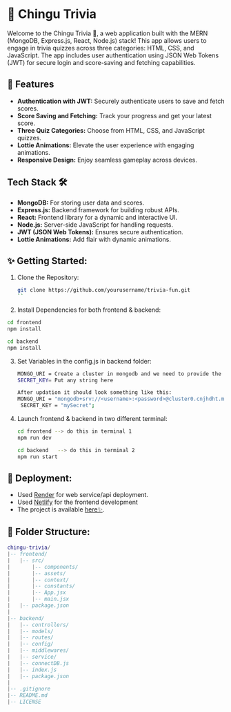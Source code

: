 # 🌻 Chingu Trivia 
Welcome to the Chingu Trivia 🚀, a web application built with the MERN (MongoDB, Express.js, React, Node.js) stack! This app allows users to engage in trivia quizzes across three categories: HTML, CSS, and JavaScript. The app includes user authentication using JSON Web Tokens (JWT) for secure login and score-saving and fetching capabilities.

## 🚀 Features
*   **Authentication with JWT:** Securely authenticate users to save and fetch scores.
*   **Score Saving and Fetching:** Track your progress and get your latest score.   
*   **Three Quiz Categories:** Choose from HTML, CSS, and JavaScript quizzes.    
*   **Lottie Animations:** Elevate the user experience with engaging animations.  
*   **Responsive Design:** Enjoy seamless gameplay across devices.

## Tech Stack 🛠️

*   **MongoDB:** For storing user data and scores.
*   **Express.js:** Backend framework for building robust APIs.   
*   **React:** Frontend library for a dynamic and interactive UI.    
*   **Node.js:** Server-side JavaScript for handling requests.   
*   **JWT (JSON Web Tokens):** Ensures secure authentication.   
*   **Lottie Animations:** Add flair with dynamic animations.


## ✨ Getting Started:
1. Clone the Repository:
   ```bash
   git clone https://github.com/yourusername/trivia-fun.git
   ``
2. Install Dependencies for both frontend & backend:
  ```bash
cd frontend
npm install

cd backend
npm install
```
3. Set Variables in the config.js in backend folder:
   ```bash
   MONGO_URI = Create a cluster in mongodb and we need to provide the url here
   SECRET_KEY= Put any string here

   After updation it should look something like this:
   MONGO_URI = "mongodb+srv://<username>:<password>@cluster0.cnjhdht.mongodb.net/chinguusers";
    SECRET_KEY = "mySecret";
   ```
4. Launch frontend & backend in two different terminal:
   ```bash
   cd frontend --> do this in terminal 1
   npm run dev

   cd backend   --> do this in terminal 2
   npm run start
   ```
   



## 🌻 Deployment:
* Used [Render](https://dashboard.render.com/) for web service/api deployment.
* Used [Netlify](https://app.netlify.com/) for the frontend development
* The project is available [here✨](https://chingu-tect-trivia.netlify.app/).

## 📝 Folder Structure:
```lua
chingu-trivia/
|-- frontend/
|   |-- src/
|       |-- components/
|       |-- assets/
|       |-- context/
|       |-- constants/
|       |-- App.jsx
|       |-- main.jsx
|   |-- package.json
|
|-- backend/
|   |-- controllers/
|   |-- models/
|   |-- routes/
|   |-- config/
|   |-- middlewares/
|   |-- service/
|   |-- connectDB.js
|   |-- index.js
|   |-- package.json
|
|-- .gitignore
|-- README.md
|-- LICENSE
```
